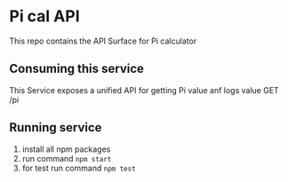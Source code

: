 # Pi cal API
This repo contains the API Surface for Pi calculator

## Consuming this service
This Service exposes a unified API for getting Pi value anf logs value
GET /pi

## Running service
1. install all npm packages
2. run command `npm start`
3. for test run command `npm test`

